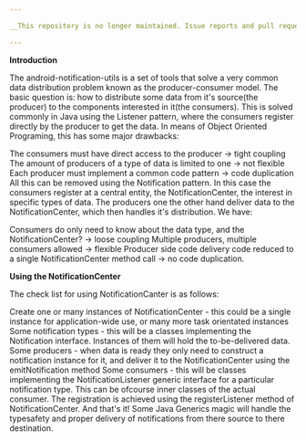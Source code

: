 ```yaml
---

__This repository is no longer maintained. Issue reports and pull requests will not be attended.__

---
```


**Introduction**

The android-notification-utils is a set of tools that solve a very common data distribution problem known as the producer-consumer model. The basic question is: how to distribute some data from it's source(the producer) to the components interested in it(the consumers). This is solved commonly in Java using the Listener pattern, where the consumers register directly by the producer to get the data. In means of Object Oriented Programing, this has some major drawbacks:

The consumers must have direct access to the producer -> tight coupling
The amount of producers of a type of data is limited to one -> not flexible
Each producer must implement a common code pattern -> code duplication
All this can be removed using the Notification pattern. In this case the consumers register at a central entity, the NotificationCenter, the interest in specific types of data. The producers one the other hand deliver data to the NotificationCenter, which then handles it's distribution. We have:

Consumers do only need to know about the data type, and the NotificationCenter? -> loose coupling
Multiple producers, multiple consumers allowed -> flexible
Producer side code delivery code reduced to a single NotificationCenter method call -> no code duplication.

**Using the NotificationCenter**

The check list for using NotificationCanter is as follows:

Create one or many instances of NotificationCenter - this could be a single instance for application-wide use, or many more task orientated instances
Some notification types - this will be a classes implementing the Notification interface. Instances of them will hold the to-be-delivered data.
Some producers - when data is ready they only need to construct a notification instance for it, and deliver it to the NotificationCenter using the emitNotification method
Some consumers - this will be classes implementing the NotificationListener generic interface for a particular notification type. This can be ofcourse inner classes of the actual consumer. The registration is achieved using the registerListener method of NotificationCenter.
And that's it! Some Java Generics magic will handle the typesafety and proper delivery of notifications from there source to there destination.
